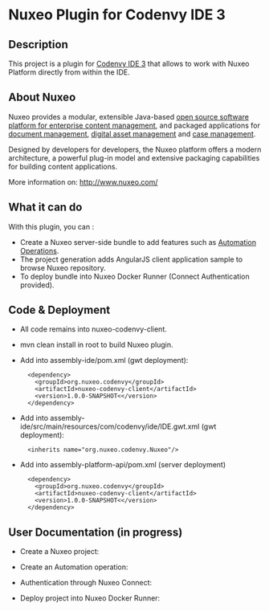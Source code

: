 Nuxeo Plugin for Codenvy IDE 3
====================================

Description
-----------

This project is a plugin for [Codenvy IDE 3](http://docs.codenvy.com/sdk/introduction/) that allows to work with Nuxeo Platform directly from within the IDE.

About Nuxeo
-----------

Nuxeo provides a modular, extensible Java-based
[open source software platform for enterprise content management](http://www.nuxeo.com/en/products/ep),
and packaged applications for [document management](http://www.nuxeo.com/en/products/document-management),
[digital asset management](http://www.nuxeo.com/en/products/dam) and
[case management](http://www.nuxeo.com/en/products/case-management).

Designed by developers for developers, the Nuxeo platform offers a modern
architecture, a powerful plug-in model and extensive packaging
capabilities for building content applications.

More information on: <http://www.nuxeo.com/>

What it can do
--------------

With this plugin, you can :

- Create a Nuxeo server-side bundle to add features such as [Automation Operations](http://doc.nuxeo.com/x/mQAz).
- The project generation adds AngularJS client application sample to browse Nuxeo repository.
- To deploy bundle into Nuxeo Docker Runner (Connect Authentication provided).

Code & Deployment
------------

- All code remains into nuxeo-codenvy-client.
- mvn clean install in root to build Nuxeo plugin.
- Add into assembly-ide/pom.xml (gwt deployment):

	    <dependency>
	      <groupId>org.nuxeo.codenvy</groupId>
	      <artifactId>nuxeo-codenvy-client</artifactId>
	      <version>1.0.0-SNAPSHOT<</version>
	    </dependency>

- Add into assembly-ide/src/main/resources/com/codenvy/ide/IDE.gwt.xml (gwt deployment):

		<inherits name="org.nuxeo.codenvy.Nuxeo"/>

- Add into assembly-platform-api/pom.xml (server deployment)

	    <dependency>
	      <groupId>org.nuxeo.codenvy</groupId>
	      <artifactId>nuxeo-codenvy-client</artifactId>
	      <version>1.0.0-SNAPSHOT<</version>
	    </dependency>

User Documentation (in progress)
-------------

- Create a Nuxeo project:

- Create an Automation operation:

- Authentication through Nuxeo Connect:

- Deploy project into Nuxeo Docker Runner:



